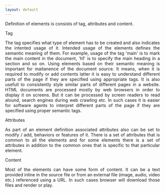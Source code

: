 ```yaml
---
layout: default
---
```

<div class="ui basic segment">
    <p class="firstp" style="text-align: justify;">
        Definition of elements is consists of tag, attributes and content.        
    </p>
    <div class="ui list">
        <div class="item">
            <i class="orange tag icon"></i>
            <div class="content">
                <div class="header">Tag</div>
                <p class="description" style="text-align: justify;">
                    The tag specifies what type of element has to be created and also indicates the intented usage of it. Intended usage of the elements defines the semantic meaning of them. For example, usage of the tag 'main' is to mark the main content in the document, 'h1' is to specify the main heading in a section and so on. Using elements based on their semantic meaning is important for maitanence of the document source. It means, when it is required to modify or add contents latter it is easy to understand different parts of the page if they are specified using appropriate tags. It is also usefull to consistently style similar parts of different pages in a website. HTML documents are processed mostly by web browsers in order to display it on screens. But it can be processed by screen readers to read alound, search engines during web crawling etc. In such cases it is easier for software agents to interpret different parts of the page if they are specified using proper semantic tags.
                </p>
            </div>
        </div>
        <div class="item">
            <i class="orange tasks icon"></i>
            <div class="content">
                <div class="header">Attributes</div>
                <p class="description" style="text-align: justify;">
                    As part of an element definition associated attributes also can be set to modify / add, behaviors or features of it. There is a set of attributes that is common to all the elements and for some elements there is a set of attributes in addition to the common ones that is specific to that particular element.
                </p>
            </div>
        </div>
        <div class="item">
            <i class="orange bullhorn icon"></i>
            <div class="content">
                <div class="header">Content</div>
                <p class="description" style="text-align: justify;">
                    Most of the elements can have some form of content. It can be a text provided inline in the source file or from an external file (image, audio, video etc.) referenced using a URL. In such cases browser will download those files and render or play.
                </p>
            </div>
        </div>
    </div>      
</div>